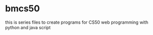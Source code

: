 # bmcs50
this is series files to create programs for CS50 web programming with python and java script
